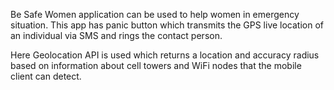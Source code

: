 Be Safe Women application can be used to help women in emergency situation. This app has panic button which transmits
the GPS live location of an individual via SMS and rings the contact person.

Here Geolocation API is used which returns a location and accuracy radius based on information about cell towers and WiFi
nodes that the mobile client can detect.
